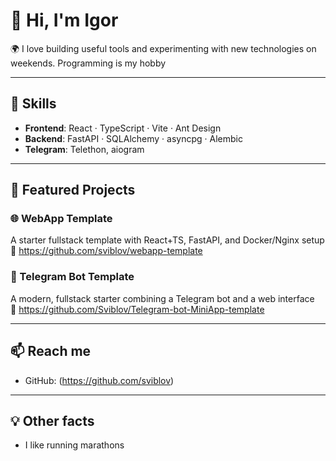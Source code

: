 # 👋 Hi, I'm Igor

🌍 I love building useful tools and experimenting with new technologies on weekends. Programming is my hobby 


---

## 🔧 Skills

- **Frontend**: React · TypeScript · Vite · Ant Design
- **Backend**: FastAPI · SQLAlchemy · asyncpg · Alembic
- **Telegram**: Telethon, aiogram

---

## 📂 Featured Projects

### 🌐 WebApp Template  
A starter fullstack template with React+TS, FastAPI, and Docker/Nginx setup  
🔗 https://github.com/sviblov/webapp-template

### 🤖 Telegram Bot Template  
A modern, fullstack starter combining a Telegram bot and a web interface  
🔗 https://github.com/Sviblov/Telegram-bot-MiniApp-template


---

## 📫 Reach me

- GitHub: (https://github.com/sviblov)

---

## 💡 Other facts

- I like running marathons
